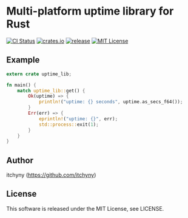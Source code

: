 # Multi-platform uptime library for Rust
[![CI Status](https://github.com/itchyny/uptime-rs/workflows/CI/badge.svg)](https://github.com/itchyny/uptime-rs/actions)
[![crates.io](https://img.shields.io/crates/v/uptime_lib.svg)](https://crates.io/crates/uptime_lib)
[![release](https://img.shields.io/github/release/itchyny/uptime-rs/all.svg)](https://github.com/itchyny/uptime-rs/releases)
[![MIT License](https://img.shields.io/badge/license-MIT-blue.svg)](https://github.com/itchyny/uptime-rs/blob/master/LICENSE)

## Example

```rust
extern crate uptime_lib;

fn main() {
    match uptime_lib::get() {
        Ok(uptime) => {
            println!("uptime: {} seconds", uptime.as_secs_f64());
        }
        Err(err) => {
            eprintln!("uptime: {}", err);
            std::process::exit(1);
        }
    }
}
```

## Author
itchyny (https://github.com/itchyny)

## License
This software is released under the MIT License, see LICENSE.

